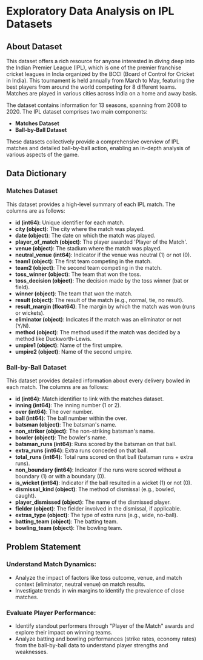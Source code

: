 # Exploratory Data Analysis on IPL Datasets

## About Dataset
This dataset offers a rich resource for anyone interested in diving deep 
into the Indian Premier League (IPL), which is one of the premier 
franchise cricket leagues in India organized by the BCCI (Board of Control 
for Cricket in India). This tournament is held annually from March to May, 
featuring the best players from around the world competing for 8 different 
teams. Matches are played in various cities across India on a home and 
away basis.

The dataset contains information for 13 seasons, spanning from 2008 to 
2020. The IPL dataset comprises two main components:
- **Matches Dataset**
- **Ball-by-Ball Dataset**

These datasets collectively provide a comprehensive overview of IPL 
matches and detailed ball-by-ball action, enabling an in-depth analysis of 
various aspects of the game.

## Data Dictionary

### Matches Dataset
This dataset provides a high-level summary of each IPL match. The columns 
are as follows:
- **id (int64)**: Unique identifier for each match.
- **city (object)**: The city where the match was played.
- **date (object)**: The date on which the match was played.
- **player_of_match (object)**: The player awarded 'Player of the Match'.
- **venue (object)**: The stadium where the match was played.
- **neutral_venue (int64)**: Indicator if the venue was neutral (1) or not 
(0).
- **team1 (object)**: The first team competing in the match.
- **team2 (object)**: The second team competing in the match.
- **toss_winner (object)**: The team that won the toss.
- **toss_decision (object)**: The decision made by the toss winner (bat or 
field).
- **winner (object)**: The team that won the match.
- **result (object)**: The result of the match (e.g., normal, tie, no 
result).
- **result_margin (float64)**: The margin by which the match was won (runs 
or wickets).
- **eliminator (object)**: Indicates if the match was an eliminator or not 
(Y/N).
- **method (object)**: The method used if the match was decided by a 
method like Duckworth-Lewis.
- **umpire1 (object)**: Name of the first umpire.
- **umpire2 (object)**: Name of the second umpire.

### Ball-by-Ball Dataset
This dataset provides detailed information about every delivery bowled in 
each match. The columns are as follows:
- **id (int64)**: Match identifier to link with the matches dataset.
- **inning (int64)**: The inning number (1 or 2).
- **over (int64)**: The over number.
- **ball (int64)**: The ball number within the over.
- **batsman (object)**: The batsman's name.
- **non_striker (object)**: The non-striking batsman's name.
- **bowler (object)**: The bowler's name.
- **batsman_runs (int64)**: Runs scored by the batsman on that ball.
- **extra_runs (int64)**: Extra runs conceded on that ball.
- **total_runs (int64)**: Total runs scored on that ball (batsman runs + 
extra runs).
- **non_boundary (int64)**: Indicator if the runs were scored without a 
boundary (1) or with a boundary (0).
- **is_wicket (int64)**: Indicator if the ball resulted in a wicket (1) or 
not (0).
- **dismissal_kind (object)**: The method of dismissal (e.g., bowled, 
caught).
- **player_dismissed (object)**: The name of the dismissed player.
- **fielder (object)**: The fielder involved in the dismissal, if 
applicable.
- **extras_type (object)**: The type of extra runs (e.g., wide, no-ball).
- **batting_team (object)**: The batting team.
- **bowling_team (object)**: The bowling team.

## Problem Statement
### Understand Match Dynamics:
- Analyze the impact of factors like toss outcome, venue, and match 
context (eliminator, neutral venue) on match results.
- Investigate trends in win margins to identify the prevalence of close 
matches.

### Evaluate Player Performance:
- Identify standout performers through "Player of the Match" awards and 
explore their impact on winning teams.
- Analyze batting and bowling performances (strike rates, economy rates) 
from the ball-by-ball data to understand player strengths and weaknesses.

